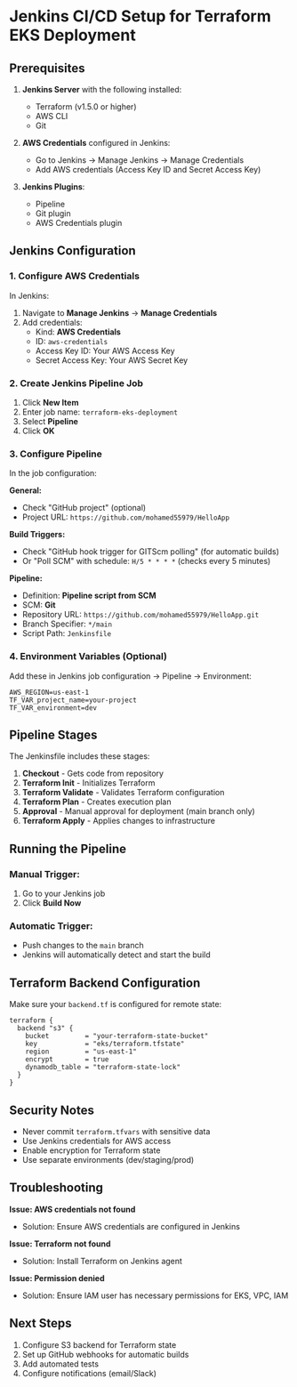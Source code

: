 # Jenkins CI/CD Setup for Terraform EKS Deployment

## Prerequisites

1. **Jenkins Server** with the following installed:
   - Terraform (v1.5.0 or higher)
   - AWS CLI
   - Git

2. **AWS Credentials** configured in Jenkins:
   - Go to Jenkins → Manage Jenkins → Manage Credentials
   - Add AWS credentials (Access Key ID and Secret Access Key)

3. **Jenkins Plugins**:
   - Pipeline
   - Git plugin
   - AWS Credentials plugin

## Jenkins Configuration

### 1. Configure AWS Credentials

In Jenkins:
1. Navigate to **Manage Jenkins** → **Manage Credentials**
2. Add credentials:
   - Kind: **AWS Credentials**
   - ID: `aws-credentials`
   - Access Key ID: Your AWS Access Key
   - Secret Access Key: Your AWS Secret Key

### 2. Create Jenkins Pipeline Job

1. Click **New Item**
2. Enter job name: `terraform-eks-deployment`
3. Select **Pipeline**
4. Click **OK**

### 3. Configure Pipeline

In the job configuration:

**General:**
- Check "GitHub project" (optional)
- Project URL: `https://github.com/mohamed55979/HelloApp`

**Build Triggers:**
- Check "GitHub hook trigger for GITScm polling" (for automatic builds)
- Or "Poll SCM" with schedule: `H/5 * * * *` (checks every 5 minutes)

**Pipeline:**
- Definition: **Pipeline script from SCM**
- SCM: **Git**
- Repository URL: `https://github.com/mohamed55979/HelloApp.git`
- Branch Specifier: `*/main`
- Script Path: `Jenkinsfile`

### 4. Environment Variables (Optional)

Add these in Jenkins job configuration → Pipeline → Environment:
```
AWS_REGION=us-east-1
TF_VAR_project_name=your-project
TF_VAR_environment=dev
```

## Pipeline Stages

The Jenkinsfile includes these stages:

1. **Checkout** - Gets code from repository
2. **Terraform Init** - Initializes Terraform
3. **Terraform Validate** - Validates Terraform configuration
4. **Terraform Plan** - Creates execution plan
5. **Approval** - Manual approval for deployment (main branch only)
6. **Terraform Apply** - Applies changes to infrastructure

## Running the Pipeline

### Manual Trigger:
1. Go to your Jenkins job
2. Click **Build Now**

### Automatic Trigger:
- Push changes to the `main` branch
- Jenkins will automatically detect and start the build

## Terraform Backend Configuration

Make sure your `backend.tf` is configured for remote state:

```hcl
terraform {
  backend "s3" {
    bucket         = "your-terraform-state-bucket"
    key            = "eks/terraform.tfstate"
    region         = "us-east-1"
    encrypt        = true
    dynamodb_table = "terraform-state-lock"
  }
}
```

## Security Notes

- Never commit `terraform.tfvars` with sensitive data
- Use Jenkins credentials for AWS access
- Enable encryption for Terraform state
- Use separate environments (dev/staging/prod)

## Troubleshooting

**Issue: AWS credentials not found**
- Solution: Ensure AWS credentials are configured in Jenkins

**Issue: Terraform not found**
- Solution: Install Terraform on Jenkins agent

**Issue: Permission denied**
- Solution: Ensure IAM user has necessary permissions for EKS, VPC, IAM

## Next Steps

1. Configure S3 backend for Terraform state
2. Set up GitHub webhooks for automatic builds
3. Add automated tests
4. Configure notifications (email/Slack)
